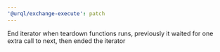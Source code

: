 ```yaml
---
'@urql/exchange-execute': patch
---
```


End iterator when teardown functions runs, previously it waited for one extra call to next, then ended the iterator
